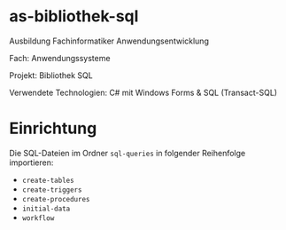 ﻿as-bibliothek-sql
=================

Ausbildung Fachinformatiker Anwendungsentwicklung

Fach: Anwendungssysteme

Projekt: Bibliothek SQL

Verwendete Technologien: C# mit Windows Forms & SQL (Transact-SQL)


Einrichtung
===========

Die SQL-Dateien im Ordner `sql-queries` in folgender Reihenfolge importieren:
- `create-tables`
- `create-triggers`
- `create-procedures`
- `initial-data`
- `workflow`
